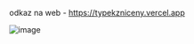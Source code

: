 odkaz na web - https://typekzniceny.vercel.app


![image](https://github.com/nobodysleezy/TYPEKZNICENY/assets/113213768/fdd5aa7b-efb6-49a0-92ff-02305d422c7d)
